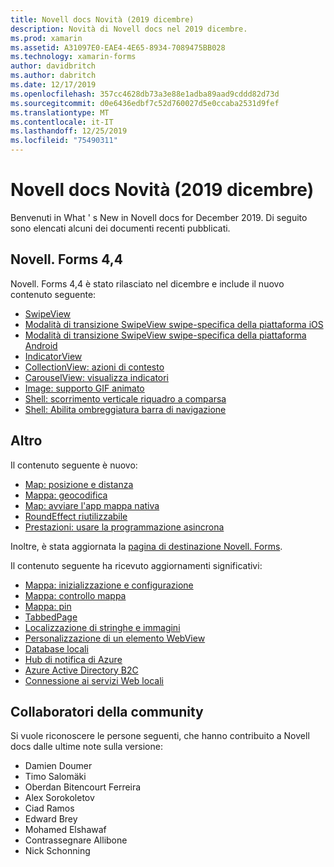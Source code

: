 ```yaml
---
title: Novell docs Novità (2019 dicembre)
description: Novità di Novell docs nel 2019 dicembre.
ms.prod: xamarin
ms.assetid: A31097E0-EAE4-4E65-8934-7089475BB028
ms.technology: xamarin-forms
author: davidbritch
ms.author: dabritch
ms.date: 12/17/2019
ms.openlocfilehash: 357cc4628db73a3e88e1adba89aad9cddd82d73d
ms.sourcegitcommit: d0e6436edbf7c52d760027d5e0ccaba2531d9fef
ms.translationtype: MT
ms.contentlocale: it-IT
ms.lasthandoff: 12/25/2019
ms.locfileid: "75490311"
---
```

# <a name="xamarin-docs-whats-new-december-2019"></a>Novell docs Novità (2019 dicembre)

Benvenuti in What ' s New in Novell docs for December 2019. Di seguito sono elencati alcuni dei documenti recenti pubblicati.

## <a name="xamarinforms-44"></a>Novell. Forms 4,4

Novell. Forms 4,4 è stato rilasciato nel dicembre e include il nuovo contenuto seguente:

- [SwipeView](~/xamarin-forms/user-interface/swipeview.md)
- [Modalità di transizione SwipeView swipe-specifica della piattaforma iOS](~/xamarin-forms/platform/ios/swipeview-swipetransitionmode.md)
- [Modalità di transizione SwipeView swipe-specifica della piattaforma Android](~/xamarin-forms/platform/android/swipeview-swipetransitionmode.md)
- [IndicatorView](~/xamarin-forms/user-interface/indicatorview.md)
- [CollectionView: azioni di contesto](~/xamarin-forms/user-interface/collectionview/populate-data.md#context-menus)
- [CarouselView: visualizza indicatori](~/xamarin-forms/user-interface/carouselview/populate-data.md#display-indicators)
- [Image: supporto GIF animato](~/xamarin-forms/user-interface/images.md#animated-gifs)
- [Shell: scorrimento verticale riquadro a comparsa](~/xamarin-forms/app-fundamentals/shell/flyout.md#flyout-vertical-scroll)
- [Shell: Abilita ombreggiatura barra di navigazione](~/xamarin-forms/app-fundamentals/shell/configuration.md#enable-navigation-bar-shadow)

## <a name="other"></a>Altro

Il contenuto seguente è nuovo:

- [Map: posizione e distanza](~/xamarin-forms/user-interface/map/position-distance.md)
- [Mappa: geocodifica](~/xamarin-forms/user-interface/map/geocoder.md)
- [Map: avviare l'app mappa nativa](~/xamarin-forms/user-interface/map/native-map-app.md)
- [RoundEffect riutilizzabile](~/xamarin-forms/app-fundamentals/effects/reusable-roundeffect.md)
- [Prestazioni: usare la programmazione asincrona](~/xamarin-forms/deploy-test/performance.md#use-asynchronous-programming)

Inoltre, è stata aggiornata la [pagina di destinazione Novell. Forms](~/xamarin-forms/index.yml).

Il contenuto seguente ha ricevuto aggiornamenti significativi:

- [Mappa: inizializzazione e configurazione](~/xamarin-forms/user-interface/map/setup.md)
- [Mappa: controllo mappa](~/xamarin-forms/user-interface/map/map.md)
- [Mappa: pin](~/xamarin-forms/user-interface/map/pins.md)
- [TabbedPage](~/xamarin-forms/app-fundamentals/navigation/tabbed-page.md)
- [Localizzazione di stringhe e immagini](~/xamarin-forms/app-fundamentals/localization/text.md)
- [Personalizzazione di un elemento WebView](~/xamarin-forms/app-fundamentals/custom-renderer/hybridwebview.md)
- [Database locali](~/xamarin-forms/data-cloud/data/databases.md)
- [Hub di notifica di Azure](~/xamarin-forms/data-cloud/azure-services/azure-notification-hub.md)
- [Azure Active Directory B2C](~/xamarin-forms/data-cloud/authentication/azure-ad-b2c.md)
- [Connessione ai servizi Web locali](~/cross-platform/deploy-test/connect-to-local-web-services.md)

## <a name="community-contributors"></a>Collaboratori della community

Si vuole riconoscere le persone seguenti, che hanno contribuito a Novell docs dalle ultime note sulla versione:

- Damien Doumer
- Timo Salomäki
- Oberdan Bitencourt Ferreira
- Alex Sorokoletov
- Ciad Ramos
- Edward Brey
- Mohamed Elshawaf
- Contrassegnare Allibone
- Nick Schonning
